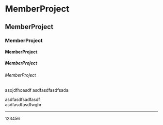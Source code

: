 # MemberProject
## MemberProject
### MemberProject
#### MemberProject
##### MemberProject
###### MemberProject

asojdfhoasdf
asdfasdfasdfsada

asdfasdfsadfasdf<br>
asdfasdfasdfwghr
<hr>
123456
